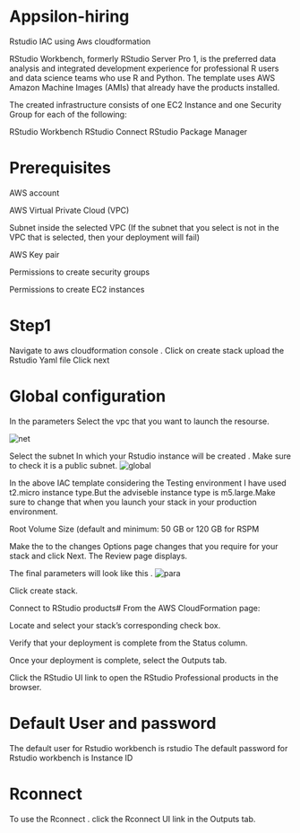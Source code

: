 # Appsilon-hiring
Rstudio IAC using Aws cloudformation

RStudio Workbench, formerly RStudio Server Pro 1, is the preferred data analysis and integrated development experience for professional R users and data science teams who use R and Python.
The template uses AWS Amazon Machine Images (AMIs) that already have the products installed.

The created infrastructure consists of one EC2 Instance and one Security Group for each of the following:

RStudio Workbench
RStudio Connect
RStudio Package Manager

# Prerequisites
AWS account 

AWS Virtual Private Cloud (VPC)

Subnet inside the selected VPC (If the subnet that you select is not in the VPC that is selected, then your deployment will fail)

AWS Key pair

Permissions to create security groups

Permissions to create EC2 instances

# Step1
Navigate to aws cloudformation console .
Click on create stack 
upload the Rstudio Yaml file 
Click next
# Global configuration
In the parameters Select the vpc that you want to launch the resourse.

![net](https://user-images.githubusercontent.com/96655654/175560807-e0bf9a43-d23d-41b3-ba48-45fd00aa9981.png)


Select the subnet In which your Rstudio instance will be created . Make sure to check it is a public subnet.
![global](https://user-images.githubusercontent.com/96655654/175560879-bd085bad-39a3-4711-8a79-73c4090b66ba.png)


In the above IAC template considering the Testing environment I have used t2.micro instance type.But the adviseble instance type is m5.large.Make sure to change that when you launch your stack in your production environment.


Root Volume Size (default and minimum: 50 GB or 120 GB for RSPM

Make the to the changes Options page changes that you require for your stack and click Next. The Review page displays.

The final parameters will look like this .
![para](https://user-images.githubusercontent.com/96655654/175561147-5ea454d9-ff89-4b15-a06d-20c0ebe44ce8.png)

Click create stack.

Connect to RStudio products#
From the AWS CloudFormation page:

Locate and select your stack’s corresponding check box.

Verify that your deployment is complete from the Status column.

Once your deployment is complete, select the Outputs tab.

Click the RStudio UI link to open the RStudio Professional products in the browser.

# Default User and password
The default user for Rstudio workbench is rstudio
The default password for Rstudio workbench is Instance ID
# Rconnect
To use the Rconnect . click the Rconnect UI link in the Outputs tab.
